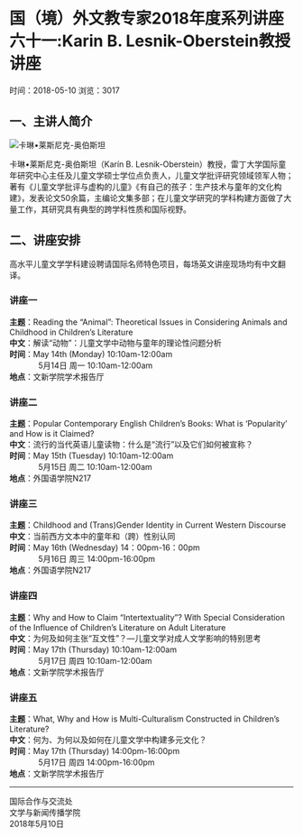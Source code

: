 # 国（境）外文教专家2018年度系列讲座六十一:Karin B. Lesnik-Oberstein教授讲座

时间：2018-05-10 浏览：3017

## 一、主讲人简介

![卡琳•莱斯尼克-奥伯斯坦](/_upload/article/images/ca/32/b7491d0e4e48ab46064df44dceb6/9bf274d1-e499-43fa-9d02-e2e02ee28c6c.png)

卡琳•莱斯尼克-奥伯斯坦（Karín B. Lesnik-Oberstein）教授，雷丁大学国际童年研究中心主任及儿童文学硕士学位点负责人，儿童文学批评研究领域领军人物；著有《儿童文学批评与虚构的儿童》《有自己的孩子：生产技术与童年的文化构建》，发表论文50余篇，主编论文集多部；在儿童文学研究的学科构建方面做了大量工作，其研究具有典型的跨学科性质和国际视野。

## 二、讲座安排

高水平儿童文学学科建设聘请国际名师特色项目，每场英文讲座现场均有中文翻译。

### 讲座一

**主题**：Reading the “Animal”: Theoretical Issues in Considering Animals and Childhood in Children’s Literature  
**中文**：解读“动物”：儿童文学中动物与童年的理论性问题分析  
**时间**：May 14th (Monday) 10:10am-12:00am  
             5月14日 周一 10:10am-12:00am  
**地点**：文新学院学术报告厅  

### 讲座二

**主题**：Popular Contemporary English Children’s Books: What is ‘Popularity’ and How is it Claimed?  
**中文**：流行的当代英语儿童读物：什么是“流行”以及它们如何被宣称？  
**时间**：May 15th (Tuesday) 10:10am-12:00am  
             5月15日 周二 10:10am-12:00am  
**地点**：外国语学院N217  

### 讲座三

**主题**：Childhood and (Trans)Gender Identity in Current Western Discourse  
**中文**：当前西方文本中的童年和（跨）性别认同  
**时间**：May 16th (Wednesday) 14：00pm-16：00pm  
             5月16日 周三 14:00pm-16:00pm  
**地点**：外国语学院N217  

### 讲座四

**主题**：Why and How to Claim “Intertextuality”? With Special Consideration of the Influence of Children’s Literature on Adult Literature  
**中文**：为何及如何主张“互文性”？—儿童文学对成人文学影响的特别思考  
**时间**：May 17th (Thursday) 10:10am-12:00am  
             5月17日 周四 10:10am-12:00am  
**地点**：文新学院学术报告厅  

### 讲座五

**主题**：What, Why and How is Multi-Culturalism Constructed in Children’s Literature?  
**中文**：何为、为何以及如何在儿童文学中构建多元文化？  
**时间**：May 17th (Thursday) 14:00pm-16:00pm  
             5月17日 周四 14:00pm-16:00pm  
**地点**：文新学院学术报告厅  

---

国际合作与交流处  
文学与新闻传播学院  
2018年5月10日